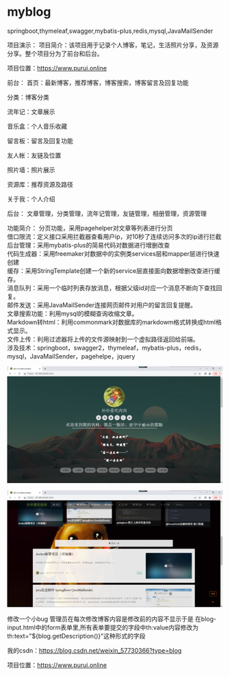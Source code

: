 # myblog
springboot,thymeleaf,swagger,mybatis-plus,redis,mysql,JavaMailSender



项目演示：
项目简介：该项目用于记录个人博客，笔记，生活照片分享，及资源分享。整个项目分为了前台和后台。

项目位置：https://www.purui.online

前台： 
首页：最新博客，推荐博客，博客搜索，博客留言及回复功能

分类：博客分类 

流年记：文章展示

音乐盒：个人音乐收藏

留言板：留言及回复功能

友人帐：友链及位置

照片墙：照片展示

资源库：推荐资源及路径

关于我：个人介绍

后台：
文章管理，分类管理，流年记管理，友链管理，相册管理，资源管理

功能简介：
		分页功能，采用pagehelper对文章等列表进行分页\
		借口限流：定义接口采用拦截器查看用户ip，对10秒了连续访问多次的ip进行拦截\
		后台管理：采用mybatis-plus的简易代码对数据进行增删改查\
		代码生成器：采用freemaker对数据中的实例类services层和mapper层进行快速创建\
		缓存：采用StringTemplate创建一个新的service层直接面向数据增删改查进行缓存。\
		消息队列：采用一个临时列表存放消息，根据父级id对应一个消息不断向下查找回复。\
		邮件发送：采用JavaMailSender连接网页邮件对用户的留言回复提醒。\
		文章搜索功能：利用mysql的模糊查询收缩文章。\
		Markdown转html：利用commonmark对数据库的markdowm格式转换成html格式显示。\
		文件上传：利用过滤器将上传的文件源映射到一个虚拟路径返回给前端。\
	涉及技术：springboot，swagger2，thymeleaf，mybatis-plus，redis，mysql，JavaMailSender，pagehelpe，jquery
        

![image](https://github.com/857092878/myblog/blob/master/QQ%E5%9B%BE%E7%89%8720220926121354.png)

![image](https://github.com/857092878/myblog/blob/master/QQ%E5%9B%BE%E7%89%8720220925153040.png)

修改一个小bug
管理员在每次修改博客内容是修改前的内容不显示于是
在blog-input.html中的form表单里,所有表单要提交的字段中th:value内容修改为  th:text="${blog.getDescription()}"这种形式的字段

我的csdn：https://blog.csdn.net/weixin_57730366?type=blog

项目位置：https://www.purui.online
